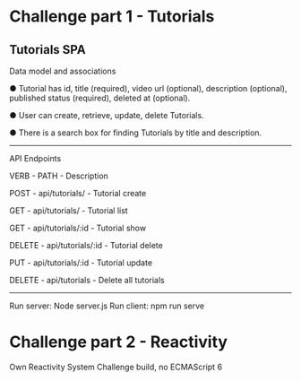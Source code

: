 # Challenge part 1 - Tutorials
 Tutorials SPA
-------------------------------------------

Data model and associations

● Tutorial has id, title (required), video url (optional), description (optional), published
status (required), deleted at (optional).

● User can create, retrieve, update, delete Tutorials.

● There is a search box for finding Tutorials by title and description.

-------------------------------------------

API Endpoints



VERB - PATH - Description

POST - api/tutorials/ - Tutorial create

GET - api/tutorials/ - Tutorial list

GET - api/tutorials/:id - Tutorial show

DELETE - api/tutorials/:id - Tutorial delete

PUT - api/tutorials/:id - Tutorial update

DELETE - api/tutorials - Delete all tutorials

-------------------------------------------
Run server: Node server.js
Run client: npm run serve

# Challenge part 2 - Reactivity
Own Reactivity System Challenge build, no ECMAScript 6
